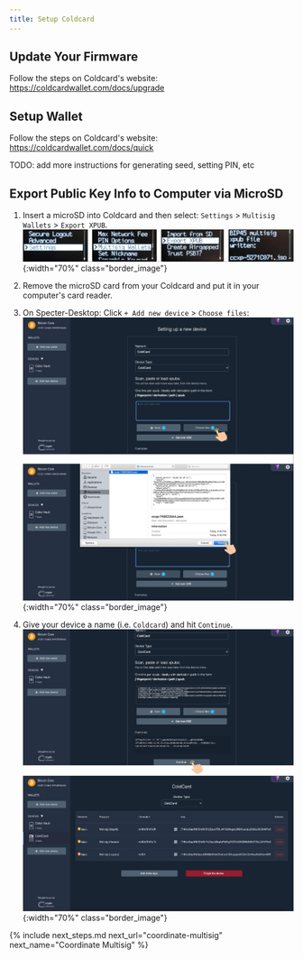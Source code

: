 ```yaml
---
title: Setup Coldcard
---
```


## Update Your Firmware
Follow the steps on Coldcard's website:  
<https://coldcardwallet.com/docs/upgrade>

## Setup Wallet
Follow the steps on Coldcard's website:  
<https://coldcardwallet.com/docs/quick>

TODO: add more instructions for generating seed, setting PIN, etc

## Export Public Key Info to Computer via MicroSD
1. Insert a microSD into Coldcard and then select: `Settings` > `Multisig Wallets` > `Export XPUB`.  
![](/assets/img/setup-coldcard-export-pubkey.jpg){:width="70%" class="border_image"}

2. Remove the microSD card from your Coldcard and put it in your computer's card reader.  

3. On Specter-Desktop: Click `+ Add new device` > `Choose files`:  
![](/assets/img/setup-coldcard-specter-scan.jpg){:width="70%" class="border_image"}

4. Give your device a name (i.e. `Coldcard`) and hit `Continue`.  
![](/assets/img/setup-coldcard-specter-scanned.jpg){:width="70%" class="border_image"}

{% include next_steps.md next_url="coordinate-multisig" next_name="Coordinate Multisig" %}
